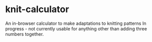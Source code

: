 # knit-calculator
An in-browser calculator to make adaptations to knitting patterns
In progress - not currently usable for anything other than adding three numbers together.